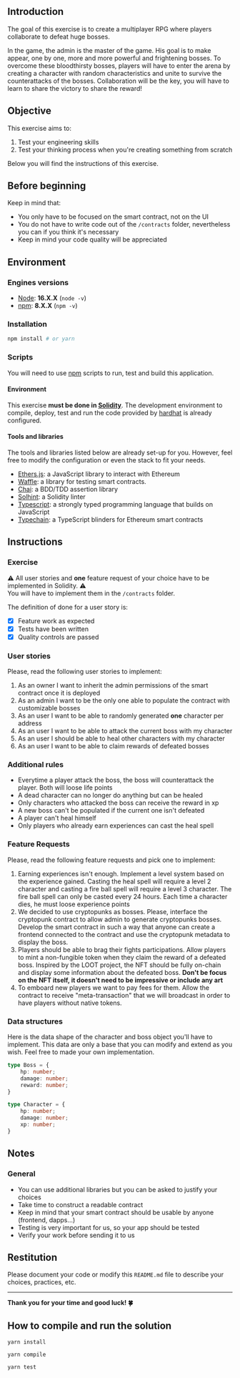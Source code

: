 ## Introduction
The goal of this exercise is to create a multiplayer RPG where players collaborate to defeat huge bosses.

In the game, the admin is the master of the game. His goal is to make appear, one by one, more and more powerful and frightening bosses. To overcome these bloodthirsty bosses, players will have to enter the arena by creating a character with random characteristics and unite to survive the counterattacks of the bosses. Collaboration will be the key, you will have to learn to share the victory to share the reward!

## Objective
This exercise aims to:
1. Test your engineering skills
2. Test your thinking process when you're creating something from scratch

Below you will find the instructions of this exercise.

## Before beginning
Keep in mind that:
- You only have to be focused on the smart contract, not on the UI
- You do not have to write code out of the `/contracts` folder, nevertheless you can if you think it's necessary
- Keep in mind your code quality will be appreciated

## Environment
### Engines versions
- [Node](https://nodejs.org/en/): **16.X.X** (`node -v`)
- [npm](https://www.npmjs.com/): **8.X.X** (`npm -v`)

### Installation
```sh
npm install # or yarn
```

### Scripts
You will need to use [npm](https://www.npmjs.com/) scripts to run, test and build this application.

#### Environment
This exercise **must be done in [Solidity](https://docs.soliditylang.org/)**. The development environment to compile, deploy, test and run the code provided by [hardhat](https://hardhat.org/) is already configured.

#### Tools and libraries
The tools and libraries listed below are already set-up for you. However, feel free to modify the configuration or even the stack to fit your needs.
- [Ethers.js](https://docs.ethers.io/v5/): a JavaScript library to interact with Ethereum
- [Waffle](https://getwaffle.io/): a library for testing smart contracts.
- [Chai](https://chaijs.com): a BDD/TDD assertion library
- [Solhint](https://protofire.github.io/solhint/): a Solidity linter
- [Typescript](https://www.typescriptlang.org/): a strongly typed programming language that builds on JavaScript
- [Typechain](https://github.com/dethcrypto/TypeChain): a TypeScript blinders for Ethereum smart contracts

## Instructions

### Exercise
⚠️ All user stories and **one** feature request of your choice have to be implemented in Solidity. ⚠️ <br/>
You will have to implement them in the `/contracts` folder.

The definition of done for a user story is:
- [x] Feature work as expected
- [x] Tests have been written
- [x] Quality controls are passed

### User stories
Please, read the following user stories to implement:
1. As an owner I want to inherit the admin permissions of the smart contract once it is deployed
2. As an admin I want to be the only one able to populate the contract with customizable bosses
3. As an user I want to be able to randomly generated **one** character per address
4. As an user I want to be able to attack the current boss with my character
5. As an user I should be able to heal other characters with my character
6. As an user I want to be able to claim rewards of defeated bosses

### Additional rules
- Everytime a player attack the boss, the boss will counterattack the player. Both will loose life points
- A dead character can no longer do anything but can be healed
- Only characters who attacked the boss can receive the reward in xp
- A new boss can't be populated if the current one isn't defeated
- A player can't heal himself
- Only players who already earn experiences can cast the heal spell

### Feature Requests
Please, read the following feature requests and pick one to implement:
1. Earning experiences isn't enough. Implement a level system based on the experience gained. Casting the heal spell will require a level 2 character and casting a fire ball spell will require a level 3 character. The fire ball spell can only be casted every 24 hours. Each time a character dies, he must loose experience points
2. We decided to use cryptopunks as bosses. Please, interface the cryptopunk contract to allow admin to generate cryptopunks bosses. Develop the smart contract in such a way that anyone can create a frontend connected to the contract and use the cryptopunk metadata to display the boss.
3. Players should be able to brag their fights participations. Allow players to mint a non-fungible token when they claim the reward of a defeated boss. Inspired by the LOOT project, the NFT should be fully on-chain and display some information about the defeated boss. **Don't be focus on the NFT itself, it doesn't need to be impressive or include any art**
4. To emboard new players we want to pay fees for them. Allow the contract to receive "meta-transaction" that we will broadcast in order to have players without native tokens. 

### Data structures
Here is the data shape of the character and boss object you'll have to implement. This data are only a base that you can modify and extend as you wish. Feel free to made your own implementation.

```typescript
type Boss = {
    hp: number;
    damage: number;
    reward: number;
}

type Character = {
    hp: number;
    damage: number;
    xp: number;
}
```

## Notes
### General
- You can use additional libraries but you can be asked to justify your choices
- Take time to construct a readable contract
- Keep in mind that your smart contract should be usable by anyone (frontend, dapps...)
- Testing is very important for us, so your app should be tested
- Verify your work before sending it to us

## Restitution
Please document your code or modify this `README.md` file to describe your choices, practices, etc. <br/>

---


**Thank you for your time and good luck! 🍀**


## How to compile and run the solution

` yarn install `

` yarn compile `

` yarn test `